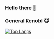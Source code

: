 ### Hello there 👋
### General Kenobi 😈

[![Top Langs](https://github-readme-stats.vercel.app/api/top-langs/?username=Apteno-dytes&layout=compact)](https://github.com/anuraghazra/github-readme-stats)

<!--
**Apteno-dytes/Apteno-dytes** is a ✨ _special_ ✨ repository because its `README.md` (this file) appears on your GitHub profile.

Here are some ideas to get you started:

- 🔭 I’m currently working on ...
- 🌱 I’m currently learning ...
- 👯 I’m looking to collaborate on ...
- 🤔 I’m looking for help with ...
- 💬 Ask me about ...
- 📫 How to reach me: ...
- 😄 Pronouns: ...
- ⚡ Fun fact: ...
-->
